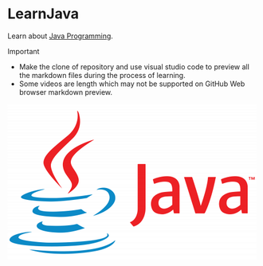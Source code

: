 # LearnJava


Learn about [Java Programming](About%20Java.md).


>[!IMPORTANT]
> - Make the clone of repository and use visual studio code to preview all the markdown files during the process of learning.
> - Some videos are length which may not be supported on GitHub Web browser markdown preview.




<img align="center" alt="image"  src="Images/image.png" />


